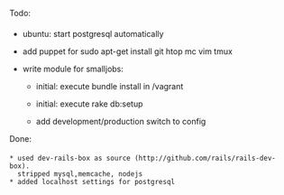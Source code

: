 Todo:
####

* ubuntu: start postgresql automatically

* add puppet for sudo apt-get install git htop mc vim tmux

* write module for smalljobs:

    * initial: execute bundle install in /vagrant

    * initial: execute rake db:setup 
    
    * add development/production switch to config



Done:
####
    * used dev-rails-box as source (http://github.com/rails/rails-dev-box).
      stripped mysql,memcache, nodejs
    * added localhost settings for postgresql
    
